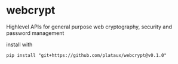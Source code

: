 # webcrypt

Highlevel APIs for general purpose web cryptography,
security and password management


install with

``pip install "git+https://github.com/plataux/webcrypt@v0.1.0"``